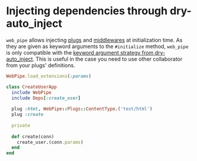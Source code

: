 # Injecting dependencies through dry-auto_inject

`web_pipe` allows injecting [plugs](`../plugging_operations/injecting_operations.md`) and [middlewares](`../using_rack_middlewares/injecting_middlewares.md`) at initialization time. As they are given as keyword arguments to the `#initialize` method, `web_pipe` is only compatible with the [keyword argument strategy from dry-auto_inject](https://dry-rb.org/gems/dry-auto_inject/main/injection-strategies/#keyword-arguments-code-kwargs-code). This is useful in the case you need to use other collaborator from your plugs' definitions.

```ruby
WebPipe.load_extensions(:params)

class CreateUserApp
  include WebPipe
  include Deps[:create_user]
  
  plug :html, WebPipe::Plugs::ContentType.('text/html')
  plug :create
  
  private
  
  def create(conn)
    create_user.(conn.params)
  end
end
```
